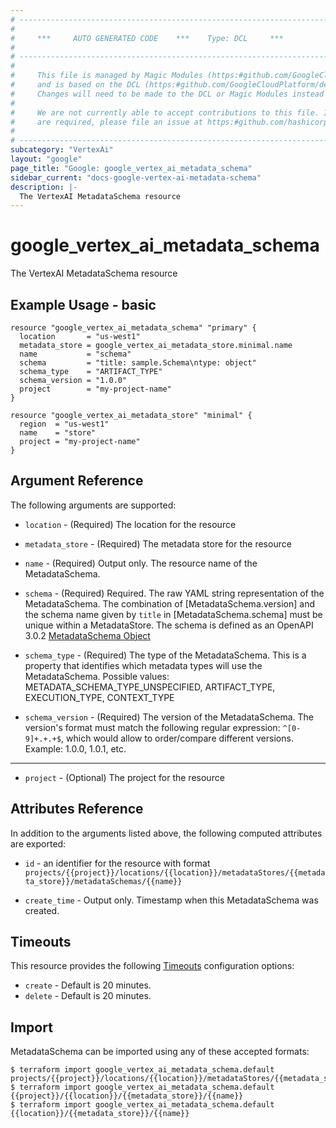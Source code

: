 ```yaml
---
# ----------------------------------------------------------------------------
#
#     ***     AUTO GENERATED CODE    ***    Type: DCL     ***
#
# ----------------------------------------------------------------------------
#
#     This file is managed by Magic Modules (https:#github.com/GoogleCloudPlatform/magic-modules)
#     and is based on the DCL (https:#github.com/GoogleCloudPlatform/declarative-resource-client-library).
#     Changes will need to be made to the DCL or Magic Modules instead of here.
#
#     We are not currently able to accept contributions to this file. If changes
#     are required, please file an issue at https:#github.com/hashicorp/terraform-provider-google/issues/new/choose
#
# ----------------------------------------------------------------------------
subcategory: "VertexAi"
layout: "google"
page_title: "Google: google_vertex_ai_metadata_schema"
sidebar_current: "docs-google-vertex-ai-metadata-schema"
description: |-
  The VertexAI MetadataSchema resource
---
```


# google_vertex_ai_metadata_schema

The VertexAI MetadataSchema resource

## Example Usage - basic
```hcl
resource "google_vertex_ai_metadata_schema" "primary" {
  location       = "us-west1"
  metadata_store = google_vertex_ai_metadata_store.minimal.name
  name           = "schema"
  schema         = "title: sample.Schema\ntype: object"
  schema_type    = "ARTIFACT_TYPE"
  schema_version = "1.0.0"
  project        = "my-project-name"
}

resource "google_vertex_ai_metadata_store" "minimal" {
  region  = "us-west1"
  name    = "store"
  project = "my-project-name"
}

```

## Argument Reference

The following arguments are supported:

* `location` -
  (Required)
  The location for the resource
  
* `metadata_store` -
  (Required)
  The metadata store for the resource
  
* `name` -
  (Required)
  Output only. The resource name of the MetadataSchema.
  
* `schema` -
  (Required)
  Required. The raw YAML string representation of the MetadataSchema. The combination of [MetadataSchema.version] and the schema name given by `title` in [MetadataSchema.schema] must be unique within a MetadataStore. The schema is defined as an OpenAPI 3.0.2 [MetadataSchema Object](https://github.com/OAI/OpenAPI-Specification/blob/master/versions/3.0.2.md#schemaObject)
  
* `schema_type` -
  (Required)
  The type of the MetadataSchema. This is a property that identifies which metadata types will use the MetadataSchema. Possible values: METADATA_SCHEMA_TYPE_UNSPECIFIED, ARTIFACT_TYPE, EXECUTION_TYPE, CONTEXT_TYPE
  
* `schema_version` -
  (Required)
  The version of the MetadataSchema. The version's format must match the following regular expression: `^[0-9]+.+.+$`, which would allow to order/compare different versions. Example: 1.0.0, 1.0.1, etc.
  


- - -

* `project` -
  (Optional)
  The project for the resource
  


## Attributes Reference

In addition to the arguments listed above, the following computed attributes are exported:

* `id` - an identifier for the resource with format `projects/{{project}}/locations/{{location}}/metadataStores/{{metadata_store}}/metadataSchemas/{{name}}`

* `create_time` -
  Output only. Timestamp when this MetadataSchema was created.
  
## Timeouts

This resource provides the following
[Timeouts](/docs/configuration/resources.html#timeouts) configuration options:

- `create` - Default is 20 minutes.
- `delete` - Default is 20 minutes.

## Import

MetadataSchema can be imported using any of these accepted formats:

```
$ terraform import google_vertex_ai_metadata_schema.default projects/{{project}}/locations/{{location}}/metadataStores/{{metadata_store}}/metadataSchemas/{{name}}
$ terraform import google_vertex_ai_metadata_schema.default {{project}}/{{location}}/{{metadata_store}}/{{name}}
$ terraform import google_vertex_ai_metadata_schema.default {{location}}/{{metadata_store}}/{{name}}
```



